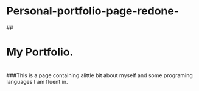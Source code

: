 # Personal-portfolio-page-redone-
##<h1>My Portfolio.</h1><br>
###This is a page containing alittle bit about myself and some programing languages I am fluent in.
